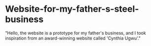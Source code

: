 # Website-for-my-father-s-steel-business
"Hello, the website is a prototype for my father's business, and I took inspiration from an award-winning website called 'Cynthia Ugwu'."

